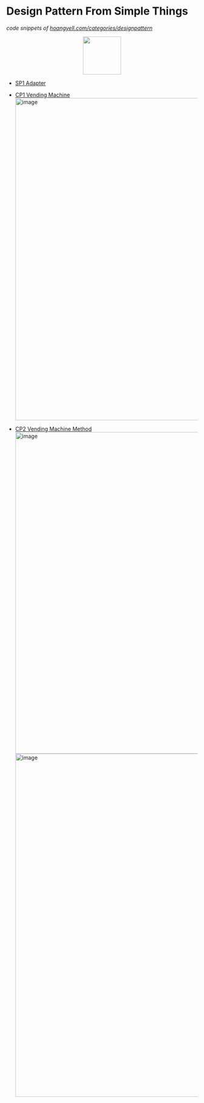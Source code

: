 # Design Pattern From Simple Things

_code snippets of [hoangyell.com/categories/designpattern](https://hoangyell.com/categories/designpattern/)_

<div id="header" align="center">
  <img src="https://i.imgur.com/7NpJX8u.jpg" width="100"/>
</div>

- [SP1 Adapter](https://hoangyell.com/p/sp1-adapter-learn-design-pattern-from-simple-things/)

- [CP1 Vending Machine](https://hoangyell.com/p/cp1-vending-machine-simple-factory-design-pattern-from-simple-things/)
  <img width="849" alt="image" src="https://user-images.githubusercontent.com/7069077/201152775-2ec25d3c-b5a7-4b78-8320-d48dccb59023.png">

- [CP2 Vending Machine Method](https://hoangyell.com/p/cp1-vending-machine-method-factory-method-design-pattern-from-simple-things/)
  <img width="847" alt="image" src="https://user-images.githubusercontent.com/7069077/201162421-025546a8-5afe-464d-96b0-daed418497aa.png">
  <img width="904" alt="image" src="https://user-images.githubusercontent.com/7069077/201270657-b632575e-6f24-40f2-8b40-d776a0ea879b.png">

